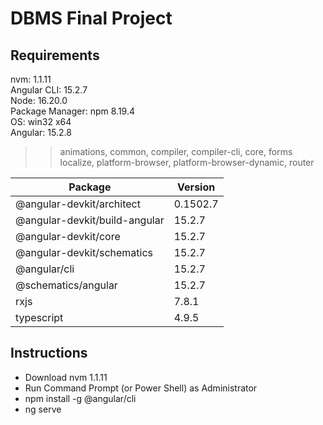 # DBMS Final Project

## Requirements
nvm: 1.1.11 \
Angular CLI: 15.2.7 \
Node: 16.20.0 \
Package Manager: npm 8.19.4 \
OS: win32 x64 \
Angular: 15.2.8 
>> animations, common, compiler, compiler-cli, core, forms \
>> localize, platform-browser, platform-browser-dynamic, router

| Package     | Version |
| ----------- | ----------- |
| @angular-devkit/architect | 0.1502.7 |
| @angular-devkit/build-angular | 15.2.7 |
| @angular-devkit/core | 15.2.7 |
| @angular-devkit/schematics | 15.2.7 |
| @angular/cli | 15.2.7 |
| @schematics/angular | 15.2.7 |
| rxjs | 7.8.1 |
| typescript | 4.9.5 |

## Instructions

- Download nvm 1.1.11
- Run Command Prompt (or Power Shell) as Administrator
- npm install -g @angular/cli
- ng serve
